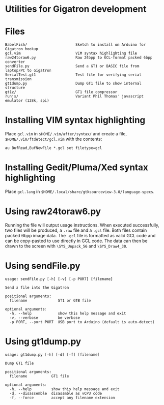 Utilities for Gigatron development
==================================

Files
=====
```
BabelFish/                      Sketch to install on Arduino for Gigatron hookup
gcl.vim                         VIM syntax highlighting file
raw24toraw6.py                  Raw 24bpp to GCL-format packed 6bpp converter
sendFile.py                     Send a GT1 or BASIC file from laptop/PC to Gigatron
SerialTest.gt1                  Test file for verifying serial transmission
gt1dump.py                      Dump GT1 file to show internal structure
gt1z/                           GT1 file compressor
runjs/                          Variant Phil Thomas' javascript emulator (128k, spi)
```

Installing VIM syntax highlighting
==================================

Place `gcl.vim` in `$HOME/.vim/after/syntax/` and create a file,
`$HOME/.vim/ftdetect/gcl.vim` with the contents:

```
au BufRead,BufNewFile *.gcl set filetype=gcl
```

Installing Gedit/Pluma/Xed syntax highlighting
==============================================

Place `gcl.lang` in `$HOME/.local/share/gtksourceview-3.0/language-specs`.

Using raw24toraw6.py
====================

Running the file will output usage instructions. When executed successfully,
two files will be produced, a `.raw` file and a `.gcl` file. Both files contain
packed 6bpp image data. The `.gcl` file is formatted as valid GCL code and can
be copy-pasted to use directly in GCL code. The data can then be drawn to the
screen with `\SYS_Unpack_56` and `\SYS_Draw4_30`.

Using sendFile.py
=================

```
usage: sendFile.py [-h] [-v] [-p PORT] [filename]

Send a file into the Gigatron

positional arguments:
  filename              GT1 or GTB file

optional arguments:
  -h, --help            show this help message and exit
  -v, --verbose         be verbose
  -p PORT, --port PORT  USB port to Arduino (default is auto-detect)
```

Using gt1dump.py
================

```
usage: gt1dump.py [-h] [-d] [-f] [filename]

Dump GT1 file

positional arguments:
  filename           GT1 file

optional arguments:
  -h, --help         show this help message and exit
  -d, --disassemble  disassmble as vCPU code
  -f, --force        accept any filename extension
```
